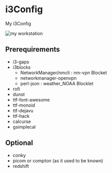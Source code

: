 # i3Config
My i3Config

![my workstation](./Pictures/2021-10-15-125753_3840x1080_scrot.png)

## Prerequirements
* i3-gaps
* i3blocks
  * NetworkManager/nmcli : nm-vpn Blocket
  * networkmanager-openvpn
  * perl-json : weather_NOAA Blocklet
* rofi
* dunst
* ttf-font-awesome
* ttf-monoid
* ttf-dejavu
* ttf-hack
* calcurse
* gsimplecal

## Optional
* conky
* picom or compton (as it used to be known)
* redshift
